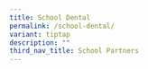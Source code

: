 ```yaml
---
title: School Dental
permalink: /school-dental/
variant: tiptap
description: ""
third_nav_title: School Partners
---
```

